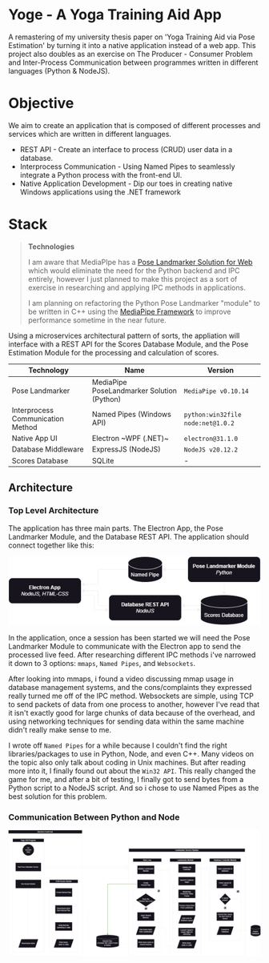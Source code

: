 # Yoge - A Yoga Training Aid App

A remastering of my university thesis paper on 'Yoga Training Aid via Pose Estimation' by turning it into a native application instead of a web app.
This project also doubles as an exercise on The Producer - Consumer Problem and Inter-Process Communication between programmes written in different languages (Python & NodeJS).

# Objective
We aim to create an application that is composed of different processes and services which are written in different languages.
 - REST API - Create an interface to process (CRUD) user data in a database. 
 - Interprocess Communication - Using Named Pipes to seamlessly integrate a Python process with the front-end UI.
 - Native Application Development - Dip our toes in creating native Windows applications using the .NET framework 

# Stack

>**Technologies**
>
> I am aware that MediaPIpe has a [Pose Landmarker Solution for Web](https://ai.google.dev/edge/mediapipe/solutions/vision/pose_landmarker/web_js) which would eliminate the need for the Python backend and IPC entirely, however I just planned to make this project as a sort of exercise in researching and applying IPC methods in applications.
>
> I am planning on refactoring the Python Pose Landmarker "module" to be written in C++ using the [MediaPipe Framework](https://ai.google.dev/edge/mediapipe/framework/getting_started/install) to improve performance sometime in the near future.

Using a microservices architectural pattern of sorts, the appliation will interface with a REST API for the Scores Database Module, and the Pose Estimation Module for the processing and calculation of scores.

|Technology|Name|Version|
|--|--|--|
| Pose Landmarker | MediaPipe PoseLandmarker Solution (Python) | `MediaPipe v0.10.14` |
| Interprocess Communication Method | Named Pipes (Windows API) | `python:win32file` `node:net@1.0.2` |
| Native App UI | Electron ~WPF (.NET)~ | `electron@31.1.0` |
| Database Middleware | ExpressJS (NodeJS) |  `NodeJS v20.12.2` |
| Scores Database | SQLite | - |

## Architecture
### Top Level Architecture
The application has three main parts. The Electron App, the Pose Landmarker Module, and the Database REST API. The application should connect together like this:

![top-level-archi](./docs/top-level-archi.png)

In the application, once a session has been started we will need the Pose Landmarker Module to communicate with the Electron app to send the processed live feed. After researching different IPC methods i've narrowed it down to 3 options: `mmaps`, `Named Pipes`, and `Websockets`. 

After looking into mmaps, i found a video discussing mmap usage in database management systems, and the cons/complaints they expressed really turned me off of the IPC method. Websockets are simple, using TCP to send packets of data from one process to another, however I've read that it isn't exactly good for large chunks of data because of the overhead, and using networking techniques for sending data within the same machine didn't really make sense to me. 

I wrote off `Named Pipes` for a while because I couldn't find the right libraries/packages to use in Python, Node, and even C++. Many videos on the topic also only talk about coding in Unix machines. But after reading more into it, I finally found out about the `Win32 API`. This really changed the game for me, and after a bit of testing, I finally got to send bytes from a Python script to a NodeJS script. And so i chose to use Named Pipes as the best solution for this problem.

### Communication Between Python and Node

![image](./docs/archi.drawio.png)
